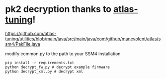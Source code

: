 
# pk2 decryption thanks to [atlas-tuning](https://github.com/atlas-tuning)!
https://github.com/atlas-tuning/utilities/blob/main/java/src/main/java/com/github/manevolent/atlas/ssm4/PakFile.java

modify common.py to the path to your SSM4 installation

```
pip install -r requirements.txt
python decrypt_fw.py # decrypt example firmware
python decrypt_xml.py # decrypt xml

```